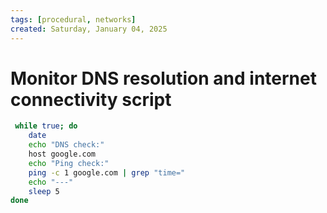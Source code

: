 ```yaml
---
tags: [procedural, networks]
created: Saturday, January 04, 2025
---
```


# Monitor DNS resolution and internet connectivity script

```bash
 while true; do
    date
    echo "DNS check:"
    host google.com
    echo "Ping check:"
    ping -c 1 google.com | grep "time="
    echo "---"
    sleep 5
done
```
